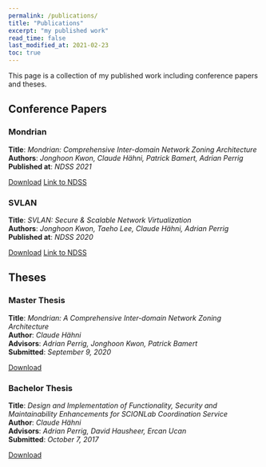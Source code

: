 ```yaml
---
permalink: /publications/
title: "Publications"
excerpt: "my published work"
read_time: false
last_modified_at: 2021-02-23
toc: true
---
```


This page is a collection of my published work including conference papers and theses.

## Conference Papers
### Mondrian
**Title**: *Mondrian: Comprehensive Inter-domain Network Zoning Architecture*  
**Authors**: *Jonghoon Kwon, Claude Hähni, Patrick
Bamert, Adrian Perrig*  
**Published at**: *NDSS 2021*

[Download](/downloads/mondrian_paper.pdf)
[Link to NDSS](https://www.ndss-symposium.org/ndss-paper/mondrian-comprehensive-inter-domain-network-zoning-architecture/)

### SVLAN
**Title**: *SVLAN: Secure & Scalable Network Virtualization*  
**Authors**: *Jonghoon Kwon, Taeho Lee, Claude Hähni, Adrian Perrig*  
**Published at**: *NDSS 2020*

[Download](/downloads/svlan_paper.pdf)
[Link to NDSS](https://www.ndss-symposium.org/ndss-paper/svlan-secure-scalable-network-virtualization/)

## Theses
### Master Thesis
**Title**: *Mondrian: A Comprehensive Inter-domain Network Zoning Architecture*  
**Author**: *Claude Hähni*  
**Advisors**: *Adrian Perrig, Jonghoon Kwon, Patrick Bamert*  
**Submitted**: *September 9, 2020*

[Download](/downloads/master_thesis.pdf)

### Bachelor Thesis
**Title**: *Design and Implementation of Functionality, Security and
Maintainability Enhancements for SCIONLab Coordination Service*  
**Author**: *Claude Hähni*  
**Advisors**: *Adrian Perrig, David Hausheer, Ercan Ucan*  
**Submitted**: *October 7, 2017*

[Download](/downloads/bachelor_thesis.pdf)